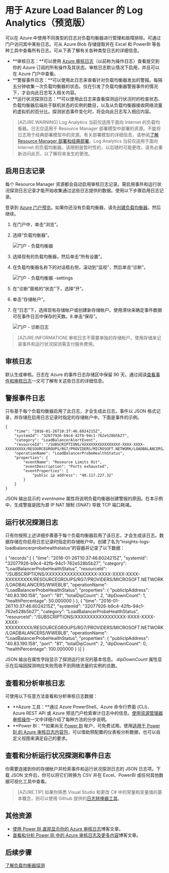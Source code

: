 <!-- diagnostics unavailable in azure portal-->
<properties 
   pageTitle="监视负载均衡器的操作、事件和计数器 | Azure"
   description="了解如何为 Azure Load Balancer 启用警报事件以及探测运行状况日志记录"
   services="load-balancer"
   documentationCenter="na"
   authors="joaoma"
   manager="carmonm"
   tags="azure-resource-manager"
/>  

<tags 
   ms.service="load-balancer"
   ms.devlang="na"
   ms.topic="article"
   ms.tgt_pltfrm="na"
   ms.workload="infrastructure-services"
   ms.date="10/24/2016"
   wacn.date="12/05/2016"
   ms.author="sewhee" />

# 用于 Azure Load Balancer 的 Log Analytics（预览版）

可以在 Azure 中使用不同类型的日志对负载均衡器进行管理和故障排除。可通过门户访问其中某些日志。可从 Azure Blob 存储提取并在 Excel 和 PowerBI 等各种工具中查看所有日志。可从下表了解有关各种类型日志的详细信息。

* **审核日志：**可以使用 [Azure 审核日志](/documentation/articles/insights-debugging-with-events/)（以前称为操作日志）查看提交到你的 Azure 订阅的所有操作及其状态。审核日志默认情况下启用，并且可以在 Azure 门户中查看。
* **警报事件日志：**可以使用此日志来查看针对负载均衡器发出的警报。每隔五分钟收集一次负载均衡器的状态。仅在引发了负载均衡器警报事件的情况下，才会向此日志写入相关内容。
* **运行状况探测日志：**可以使用此日志来查看探测运行状况时的检查状态、负载均衡器后端处于联机状态的实例的数目，以及从负载均衡器接收网络流量的虚拟机的百分比。探测状态事件变化时，将会向此日志写入相应内容。

>[AZURE.WARNING] Log Analytics 当前仅适用于面向 Internet 的负载均衡器。日志仅适用于 Resource Manager 部署模型中部署的资源。不能将日志用于经典部署模型中的资源。有关部署模型的详细信息，请参阅[了解 Resource Manager 部署和经典部署](/documentation/articles/resource-manager-deployment-model/)。Log Analytics 当前仅适用于面向 Internet 的负载均衡器。该限制是暂时性的，以后随时可能更改。请务必重新访问此页，以了解将来发生的更改。

## 启用日志记录

每个 Resource Manager 资源都会自动启用审核日志记录。需启用事件和运行状况探测日志记录才能开始收集通过这些日志提供的数据。使用以下步骤启用日志记录。

登录到 [Azure 门户预览](http://portal.azure.cn)。如果你还没有负载均衡器，请先[创建负载均衡器](/documentation/articles/load-balancer-get-started-internet-arm-ps/)，然后继续。

1. 在门户中，单击“浏览”。
2. 选择“负载均衡器”。

    ![门户 - 负载均衡器](./media/load-balancer-monitor-log/load-balancer-browse.png)  


3. 选择现有的负载均衡器，然后单击“所有设置”。
4. 在负载均衡器名称下的对话框右侧，滚动到“监视”，然后单击“诊断”。

    ![门户 - 负载均衡器 -settings](./media/load-balancer-monitor-log/load-balancer-settings.png)  


5. 在“诊断”窗格的“状态”下，选择“开”。
6. 单击“存储帐户”。
7. 在“日志”下，选择现有存储帐户或创建新存储帐户。使用滑块来确定事件数据可在事件日志中保存的天数。8.单击“保存”。

    ![门户 - 诊断日志](./media/load-balancer-monitor-log/load-balancer-diagnostics.png)  


>[AZURE.INFORMATION] 审核日志不需要单独的存储帐户。使用存储来记录事件和运行状况探测需支付服务费用。

## 审核日志
默认生成审核。日志在 Azure 的事件日志存储区中保留 90 天。通过阅读[查看事件和审核日志](/documentation/articles/insights-debugging-with-events/)一文可了解有关这些日志的详细信息。

## 警报事件日志

只有基于每个负载均衡器启用了此日志，才会生成此日志。事件以 JSON 格式记录，并存储在启用日志记录时指定的存储帐户中。下面是事件的示例。

	
	{
	    "time": "2016-01-26T10:37:46.6024215Z",
	    "systemId": "32077926-b9c4-42fb-94c1-762e528b5b27",
	    "category": "LoadBalancerAlertEvent",
	    "resourceId": "/SUBSCRIPTIONS/XXXXXXXXXXXXXXXXX-XXXX-XXXX-XXXXXXXXX/RESOURCEGROUPS/RG7/PROVIDERS/MICROSOFT.NETWORK/LOADBALANCERS/WWEBLB",
	    "operationName": "LoadBalancerProbeHealthStatus",
	    "properties": {
	        "eventName": "Resource Limits Hit",
	        "eventDescription": "Ports exhausted",
	        "eventProperties": {
	            "public ip address": "40.117.227.32"
	        }
	    }
	}

JSON 输出显示的 *eventname* 属性将说明负载均衡器创建警报的原因。在本示例中，生成警报是因为源 IP NAT 限制 (SNAT) 导致 TCP 端口耗竭。

## 运行状况探测日志

只有你按照上述详细步骤基于每个负载均衡器启用了该日志，才会生成该日志。数据存储在你启用日志记录时指定的存储帐户中。创建了名为“insights-logs-loadbalancerprobehealthstatus”的容器并记录了以下数据：

{
    "records":[
    {
        "time": "2016-01-26T10:37:46.6024215Z",
        "systemId": "32077926-b9c4-42fb-94c1-762e528b5b27",
        "category": "LoadBalancerProbeHealthStatus",
        "resourceId": "/SUBSCRIPTIONS/XXXXXXXXXXXXXXXXX-XXXX-XXXX-XXXX-XXXXXXXXX/RESOURCEGROUPS/RG7/PROVIDERS/MICROSOFT.NETWORK/LOADBALANCERS/WWEBLB",
        "operationName": "LoadBalancerProbeHealthStatus",
        "properties": {
            "publicIpAddress": "40.83.190.158",
            "port": "81",
            "totalDipCount": 2,
            "dipDownCount": 1,
            "healthPercentage": 50.000000
        }
    },
    {
        "time": "2016-01-26T10:37:46.6024215Z",
        "systemId": "32077926-b9c4-42fb-94c1-762e528b5b27",
        "category": "LoadBalancerProbeHealthStatus",
        "resourceId": "/SUBSCRIPTIONS/XXXXXXXXXXXXXXXXX-XXXX-XXXX-XXXX-XXXXXXXXX/RESOURCEGROUPS/RG7/PROVIDERS/MICROSOFT.NETWORK/LOADBALANCERS/WWEBLB",
        "operationName": "LoadBalancerProbeHealthStatus",
        "properties": {
            "publicIpAddress": "40.83.190.158",
            "port": "81",
            "totalDipCount": 2,
            "dipDownCount": 0,
            "healthPercentage": 100.000000
        }
    }]
}

JSON 输出在属性字段显示了探测运行状况的基本信息。 *dipDownCount* 属性显示在后端因探测响应失败而收不到网络流量的实例的总数。

## 查看和分析审核日志

可使用以下任意方法查看和分析审核日志数据：

- **Azure 工具：**通过 Azure PowerShell、Azure 命令行界面 (CLI)、Azure REST API 或 Azure 预览门户检索审计日志中的信息。[使用资源管理器审核操作](/documentation/articles/resource-group-audit/)一文中详细介绍了每种方法的分步说明。
- **Power BI：**如果尚无 [Power BI](https://powerbi.microsoft.com/pricing) 帐户，可免费试用。使用[适用于 Power BI 的 Azure 审核日志内容包](https://powerbi.microsoft.com/documentation/powerbi-content-pack-azure-audit-logs)，可以借助预配置的仪表板分析数据，也可以自定义视图来满足自己的要求。

## 查看和分析运行状况探测和事件日志

你需要连接到你的存储帐户并检索事件和运行状况探测日志的 JSON 日志项。下载 JSON 文件后，你可以将它们转换为 CSV 并在 Excel、PowerBI 或任何其他数据可视化工具中查看。

>[AZURE.TIP] 如果你熟悉 Visual Studio 和更改 C# 中的常量和变量值的基本概念，则可以使用 Github 提供的[日志转换器工具](https://github.com/Azure-Samples/networking-dotnet-log-converter)。

## 其他资源

* [使用 Power BI 直观显示你的 Azure 审核日志](http://blogs.msdn.com/b/powerbi/archive/2015/09/30/monitor-azure-audit-logs-with-power-bi.aspx)博客文章。
* [查看和分析 Power BI 中的 Azure 审核日志及更多内容](https://azure.microsoft.com/blog/analyze-azure-audit-logs-in-powerbi-more/)博客文章。

## 后续步骤

[了解负载均衡器探测](/documentation/articles/load-balancer-custom-probe-overview/)

<!---HONumber=Mooncake_1128_2016-->